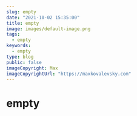 ```yaml
---
slug: empty
date: "2021-10-02 15:35:00"
title: empty
image: images/default-image.png
tags:
  - empty
keywords:
  - empty
type: blog
public: false
imageCopyright: Max
imageCopyrightUrl: "https://maxkovalevsky.com"
---
```


# empty
